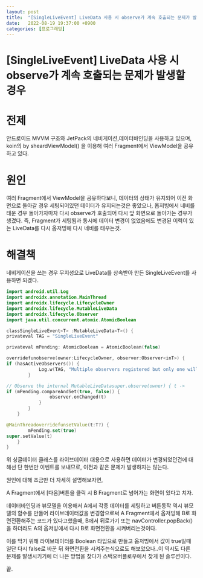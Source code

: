 ```yaml
---
layout: post
title:  "[SingleLiveEvent] LiveData 사용 시 observe가 계속 호출되는 문제가 발생할 경우"
date:   2022-08-19 19:37:00 +0900
categories: [프로그래밍]
---
```

# [SingleLiveEvent] LiveData 사용 시 observe가 계속 호출되는 문제가 발생할 경우

# 전제

안드로이드 MVVM 구조와 JetPack의 네비게이션,데이터바인딩을 사용하고 있으며, koin의 by sheardViewModel() 을 이용해 여러 Fragment에서 ViewModel을 공유하고 있다.

# 원인

여러 Fragment에서 ViewModel을 공유하다보니, 데이터의 상태가 유지되어 이전 화면으로 돌아갈 경우 세팅되어있던 데이터가 유지되는것은 좋았으나, 옵저빙에서 네비를 태운 경우 돌아가자마자 다시 observe가 호출되어 다시 앞 화면으로 돌아가는 경우가 생겼다. 즉, Fragment가 세팅됨과 동시에 데이터 변경이 없었음에도 변경된 이력이 있는 LiveData를 다시 옵저빙해 다시 네비를 태우는것.

# 해결책

네비게이션을 쓰는 경우 무지성으로 LiveData를 상속받아 만든 SingleLiveEvent를 사용하면 되겠다.

```kotlin
import android.util.Log
import androidx.annotation.MainThread
import androidx.lifecycle.LifecycleOwner
import androidx.lifecycle.MutableLiveData
import androidx.lifecycle.Observer
import java.util.concurrent.atomic.AtomicBoolean

classSingleLiveEvent<T> :MutableLiveData<T>() {
privateval TAG = "SingleLiveEvent"

privateval mPending: AtomicBoolean = AtomicBoolean(false)

overridefunobserve(owner:LifecycleOwner, observer:Observer<inT>) {
if (hasActiveObservers()) {
            Log.w(TAG, "Multiple observers registered but only one will be notified of changes.")
        }

// Observe the internal MutableLiveDatasuper.observe(owner) { t ->
if (mPending.compareAndSet(true, false)) {
                observer.onChanged(t)
            }
        }
    }

@MainThreadoverridefunsetValue(t:T?) {
        mPending.set(true)
super.setValue(t)
    }
}
```

위 싱글데이터 클래스를 라이브데이터 대용으로 사용하면 데이터가 변경되었던건에 대해선 단 한번만 이벤트를 보내므로, 이전과 같은 문제가 발생하지는 않는다.

원인에 대해 조금만 더 자세히 설명해보자면,

A Fragment에서 [다음]버튼을 클릭 시 B Fragment로 넘어가는 화면이 있다고 치자.

데이터바인딩과 뷰모델을 이용해서 A에서 각종 데이터를 세팅하고 버튼동작 역시 뷰모델의 함수를 만들어 라이브데이터값을 변경함으로써 A Fragment에서 옵저빙해 B로 화면전환해주는 코드가 있다고했을때, B에서 뒤로가기 또는 navController.popBack()을 하더라도 A의 옵저빙에서 다시 B로 화면전환을 시켜버리는것이다.

이를 막기 위해 라이브데이터를 Boolean 타입으로 만들고 옵저빙에서 값이 true일때 일단 다시 false로 바꾼 뒤 화면전환을 시켜주는식으로도 해보았으나..이 역시도 다른 문제를 발생시키기에 더 나은 방법을 찾다가 스택오버플로우에서 찾게 된 솔루션이다.

끝.